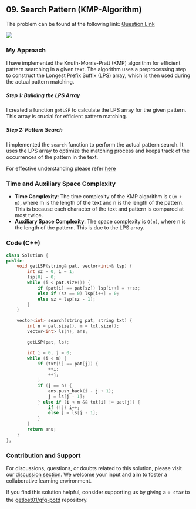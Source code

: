 ## 09. Search Pattern (KMP-Algorithm)
The problem can be found at the following link: [Question Link](https://www.geeksforgeeks.org/problems/search-pattern0205/1)

![](https://badgen.net/badge/Level/Medium/yellow)

### My Approach
I have implemented the Knuth-Morris-Pratt (KMP) algorithm for efficient pattern searching in a given text. The algorithm uses a preprocessing step to construct the Longest Prefix Suffix (LPS) array, which is then used during the actual pattern matching.

##### Step 1: Building the LPS Array
I created a function `getLSP` to calculate the LPS array for the given pattern. This array is crucial for efficient pattern matching.

##### Step 2: Pattern Search
I implemented the `search` function to perform the actual pattern search. It uses the LPS array to optimize the matching process and keeps track of the occurrences of the pattern in the text.

For effective understanding please refer [here](https://www.geeksforgeeks.org/kmp-algorithm-for-pattern-searching/ "here")

### Time and Auxiliary Space Complexity
- **Time Complexity**: The time complexity of the KMP algorithm is `O(m + n)`, where m is the length of the text and n is the length of the pattern. This is because each character of the text and pattern is compared at most twice.
- **Auxiliary Space Complexity**: The space complexity is `O(n)`, where n is the length of the pattern. This is due to the LPS array.

### Code (C++)
```cpp
class Solution {
public:
    void getLSP(string& pat, vector<int>& lsp) {
        int sz = 0, i = 1;
        lsp[0] = 0;
        while (i < pat.size()) {
            if (pat[i] == pat[sz]) lsp[i++] = ++sz;
            else if (sz == 0) lsp[i++] = 0;
            else sz = lsp[sz - 1];
        }
    }

    vector<int> search(string pat, string txt) {
        int n = pat.size(), m = txt.size();
        vector<int> ls(n), ans;

        getLSP(pat, ls);

        int i = 0, j = 0;
        while (i < m) {
            if (txt[i] == pat[j]) {
                ++i;
                ++j;
            }
            if (j == n) {
                ans.push_back(i - j + 1);
                j = ls[j - 1];
            } else if (i < m && txt[i] != pat[j]) {
                if (!j) i++;
                else j = ls[j - 1];
            }
        }
        return ans;
    }
};
```

### Contribution and Support

For discussions, questions, or doubts related to this solution, please visit our [discussion section](https://github.com/getlost01/gfg-potd/discussions). We welcome your input and aim to foster a collaborative learning environment.

If you find this solution helpful, consider supporting us by giving a `⭐ star` to the [getlost01/gfg-potd](https://github.com/getlost01/gfg-potd) repository.